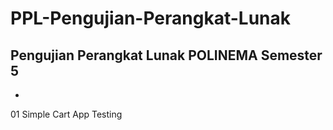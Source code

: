 # PPL-Pengujian-Perangkat-Lunak
Pengujian Perangkat Lunak POLINEMA Semester 5
-
-
01 Simple Cart App Testing
